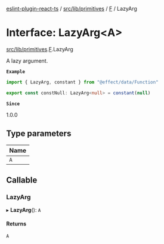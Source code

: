 [eslint-plugin-react-ts](../README.md) / [src/lib/primitives](../modules/src_lib_primitives.md) / [F](../modules/src_lib_primitives.F.md) / LazyArg

# Interface: LazyArg<A\>

[src/lib/primitives](../modules/src_lib_primitives.md).[F](../modules/src_lib_primitives.F.md).LazyArg

A lazy argument.

**`Example`**

```ts
import { LazyArg, constant } from "@effect/data/Function"

export const constNull: LazyArg<null> = constant(null)
```

**`Since`**

1.0.0

## Type parameters

| Name |
| :------ |
| `A` |

## Callable

### LazyArg

▸ **LazyArg**(): `A`

#### Returns

`A`
